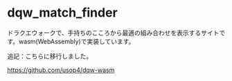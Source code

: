 # dqw_match_finder

ドラクエウォークで、手持ちのこころから最適の組み合わせを表示するサイトです。wasm(WebAssembly)で実装しています。

追記：こちらに移行しました。

https://github.com/usop4/dqw-wasm
